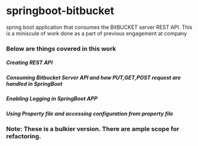 # springboot-bitbucket

spring boot application that consumes the BitBUCKET server REST API. This  is  a miniscule  of  work  done as a part of  previous engagement at company
### Below are things covered in this work
#####    Creating  REST API 
#####    Consuming Bitbucket Server API and how PUT,GET,POST request are handled in SpringBoot
#####    Enabling Logging in SpringBoot APP
#####    Using Property file  and accessing  configuration from property file

###   Note: These is a bulkier version. There are ample scope for refactoring.
